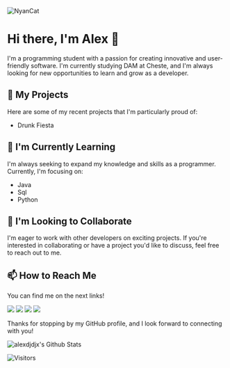 

<img src="https://github.com/anathayna/anathayna/blob/master/assets/nyancat.gif?raw=1" alt="NyanCat">


# Hi there, I'm Alex 👋

I'm a programming student with a passion for creating innovative and user-friendly software. I'm currently studying DAM at Cheste, and I'm always looking for new opportunities to learn and grow as a developer.

## 🔭 My Projects

Here are some of my recent projects that I'm particularly proud of:

- Drunk Fiesta

## 🌱 I'm Currently Learning

I'm always seeking to expand my knowledge and skills as a programmer. Currently, I'm focusing on:

- Java
- Sql
- Python

## 👯 I'm Looking to Collaborate

I'm eager to work with other developers on exciting projects. If you're interested in collaborating or have a project you'd like to discuss, feel free to reach out to me.

## 📫 How to Reach Me

You can find me on the next links!

[<img src="https://img.shields.io/badge/twitter-%231DA1F2.svg?&style=for-the-badge&logo=twitter&logoColor=white" />](https://twitter.com/alexdjdjxd) [<img src="https://img.shields.io/badge/linkedin-%230077B5.svg?&style=for-the-badge&logo=linkedin&logoColor=white" />](https://www.linkedin.com/in/alexdjdjx/) [<img src = "https://img.shields.io/badge/instagram-%23E4405F.svg?&style=for-the-badge&logo=instagram&logoColor=white">](https://www.instagram.com/aavellan2/) [<img src = "https://img.shields.io/badge/facebook-%231877F2.svg?&style=for-the-badge&logo=facebook&logoColor=white">](https://www.facebook.com/pr2tik1)

Thanks for stopping by my GitHub profile, and I look forward to connecting with you!




<img align="center" src="https://github-readme-stats.vercel.app/api?username=alexdjdjx&include_all_commits=true&count_private=true&show_icons=true&line_height=20&title_color=7A7ADB&icon_color=2234AE&text_color=D3D3D3&bg_color=0,000000,130F40" alt="alexdjdjx's Github Stats">



![Visitors](https://api.visitorbadge.io/api/visitors?path=alexdjdjx%2Falexdjdjx&countColor=%23ff8a65&style=plastic)

